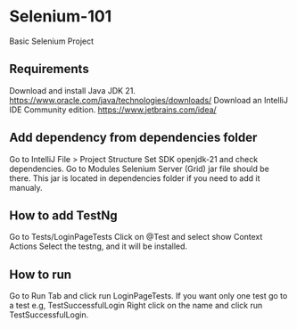 # Selenium-101
Basic Selenium Project

## Requirements 
Download and install Java JDK 21. 
https://www.oracle.com/java/technologies/downloads/ 
Download an IntelliJ IDE Community edition.
https://www.jetbrains.com/idea/

## Add dependency from dependencies folder
Go to IntelliJ
File > Project Structure
Set SDK openjdk-21 and check dependencies.
Go to Modules
Selenium Server (Grid) jar file should be there.
This jar is located in dependencies folder if you need to add it manualy.

## How to add TestNg
Go to Tests/LoginPageTests
Click on @Test and select show Context Actions
Select the testng, and it will be installed.

## How to run
Go to Run Tab and click run LoginPageTests. 
If you want only one test go to a test e.g, TestSuccessfulLogin
Right click on the name and click run TestSuccessfulLogin.